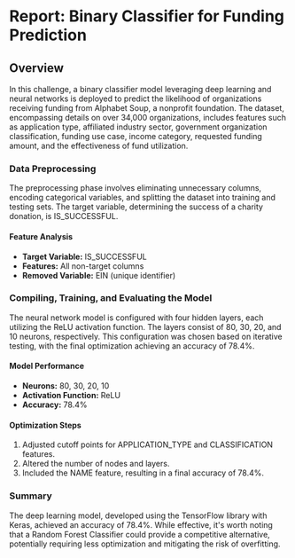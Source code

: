 # Report: Binary Classifier for Funding Prediction

## Overview
In this challenge, a binary classifier model leveraging deep learning and neural networks is deployed to predict the likelihood of organizations receiving funding from Alphabet Soup, a nonprofit foundation. The dataset, encompassing details on over 34,000 organizations, includes features such as application type, affiliated industry sector, government organization classification, funding use case, income category, requested funding amount, and the effectiveness of fund utilization.

### Data Preprocessing
The preprocessing phase involves eliminating unnecessary columns, encoding categorical variables, and splitting the dataset into training and testing sets. The target variable, determining the success of a charity donation, is IS_SUCCESSFUL.

#### Feature Analysis
- **Target Variable:** IS_SUCCESSFUL
- **Features:** All non-target columns
- **Removed Variable:** EIN (unique identifier)

### Compiling, Training, and Evaluating the Model
The neural network model is configured with four hidden layers, each utilizing the ReLU activation function. The layers consist of 80, 30, 20, and 10 neurons, respectively. This configuration was chosen based on iterative testing, with the final optimization achieving an accuracy of 78.4%.

#### Model Performance
- **Neurons:** 80, 30, 20, 10
- **Activation Function:** ReLU
- **Accuracy:** 78.4%

#### Optimization Steps
1. Adjusted cutoff points for APPLICATION_TYPE and CLASSIFICATION features.
2. Altered the number of nodes and layers.
3. Included the NAME feature, resulting in a final accuracy of 78.4%.

### Summary
The deep learning model, developed using the TensorFlow library with Keras, achieved an accuracy of 78.4%. While effective, it's worth noting that a Random Forest Classifier could provide a competitive alternative, potentially requiring less optimization and mitigating the risk of overfitting.